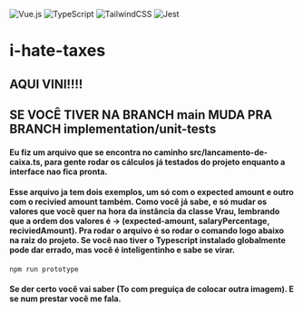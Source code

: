 ![Vue.js](https://img.shields.io/badge/vuejs-%2335495e.svg?style=for-the-badge&logo=vuedotjs&logoColor=%234FC08D)
![TypeScript](https://img.shields.io/badge/typescript-%23007ACC.svg?style=for-the-badge&logo=typescript&logoColor=white)
![TailwindCSS](https://img.shields.io/badge/tailwindcss-%2338B2AC.svg?style=for-the-badge&logo=tailwind-css&logoColor=white)
![Jest](https://img.shields.io/badge/-jest-%23C21325?style=for-the-badge&logo=jest&logoColor=white)
# i-hate-taxes

## AQUI VINI!!!!

## SE VOCÊ TIVER NA BRANCH <b>main</b> MUDA PRA BRANCH <b>implementation/unit-tests</b>

#### Eu fiz um arquivo que se encontra no caminho src/lancamento-de-caixa.ts, para gente rodar os cálculos já testados do projeto enquanto a interface nao fica pronta.

#### Esse arquivo ja tem dois exemplos, um só com o expected amount e outro com o recivied amount também. Como você já sabe, e só mudar os valores que você quer na hora da instância da classe Vrau, lembrando que a ordem dos valores é -> (expected-amount, salaryPercentage, reciviedAmount). Pra rodar o arquivo é so rodar o comando logo abaixo na raiz do projeto. Se você nao tiver o Typescript instalado globalmente pode dar errado, mas você é inteligentinho e sabe se virar.

```
npm run prototype
```

#### Se der certo você vai saber (To com preguiça de colocar outra imagem). E se num prestar você me fala.



<!-- ## Project setup
```
npm install
```

### Compiles and hot-reloads for development
```
npm run serve
```

### Compiles and minifies for production
```
npm run build
```

### Run your unit tests
```
npm run test:unit
```

### Lints and fixes files
```
npm run lint
```

### Customize configuration
See [Configuration Reference](https://cli.vuejs.org/config/). -->
